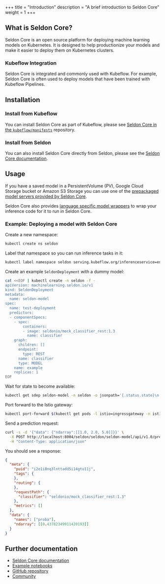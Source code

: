 +++
title = "Introduction"
description = "A brief introduction to Seldon Core"
weight = 1
+++

## What is Seldon Core?

Seldon Core is an open source platform for deploying machine learning models on Kubernetes. 
It is designed to help productionize your models and make it easier to deploy them on Kubernetes clusters.

### Kubeflow Integration

Seldon Core is integrated and commonly used with Kubeflow.
For example, Seldon Core is often used to deploy models that have been trained with Kubeflow Pipelines.

## Installation

### Install from Kubeflow

You can install Seldon Core as part of Kubeflow, please see [Seldon Core in the `kubeflow/manifests`](https://github.com/kubeflow/manifests/tree/master/contrib/seldon) repository.

### Install from Seldon

You can also install Seldon Core directly from Seldon, please see the [Seldon Core documentation](https://docs.seldon.io/projects/seldon-core/en/latest/workflow/install.html).

## Usage

If you have a saved model in a PersistentVolume (PV), Google Cloud Storage bucket or Amazon S3 Storage you can use one of the [prepackaged model servers provided by Seldon Core](https://docs.seldon.io/projects/seldon-core/en/latest/servers/overview.html).

Seldon Core also provides [language specific model wrappers](https://docs.seldon.io/projects/seldon-core/en/latest/wrappers/language_wrappers.html) to wrap your inference code for it to run in Seldon Core.

### Example: Deploying a model with Seldon Core

Create a new namespace:

```bash
kubectl create ns seldon
```

Label that namespace so you can run inference tasks in it:

```bash
kubectl label namespace seldon serving.kubeflow.org/inferenceservice=enabled
```

Create an example `SeldonDeployment` with a dummy model:

```bash
cat <<EOF | kubectl create -n seldon -f -
apiVersion: machinelearning.seldon.io/v1
kind: SeldonDeployment
metadata:
  name: seldon-model
spec:
  name: test-deployment
  predictors:
  - componentSpecs:
    - spec:
        containers:
        - image: seldonio/mock_classifier_rest:1.3
          name: classifier
    graph:
      children: []
      endpoint:
        type: REST
      name: classifier
      type: MODEL
    name: example
    replicas: 1
EOF
```

Wait for state to become available:

```bash
kubectl get sdep seldon-model -n seldon -o jsonpath='{.status.state}\n'
```

Port forward to the Istio gateway:

```bash
kubectl port-forward $(kubectl get pods -l istio=ingressgateway -n istio-system -o jsonpath='{.items[0].metadata.name}') -n istio-system 8004:80
```

Send a prediction request:

```bash
curl -s -d '{"data": {"ndarray":[[1.0, 2.0, 5.0]]}}' \
  -X POST http://localhost:8004/seldon/seldon/seldon-model/api/v1.0/predictions \
  -H "Content-Type: application/json"
```

You should see a response:

```json
{
  "meta": {
    "puid": "i2e1i8nq3lnttadd5i14gtu11j",
    "tags": {
    },
    "routing": {
    },
    "requestPath": {
      "classifier": "seldonio/mock_classifier_rest:1.3"
    },
    "metrics": []
  },
  "data": {
    "names": ["proba"],
    "ndarray": [[0.43782349911420193]]
  }
}
```

## Further documentation

* [Seldon Core documentation](https://docs.seldon.io/projects/seldon-core/en/latest/)
* [Example notebooks](https://docs.seldon.io/projects/seldon-core/en/latest/examples/notebooks.html)
* [GitHub repository](https://github.com/SeldonIO/seldon-core)
* [Community](https://docs.seldon.io/projects/seldon-core/en/latest/developer/community.html)

